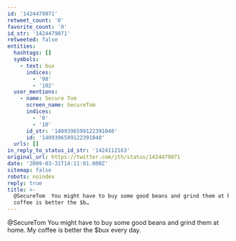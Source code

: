 ```yaml
---
id: '1424479071'
retweet_count: '0'
favorite_count: '0'
id_str: '1424479071'
retweeted: false
entities:
  hashtags: []
  symbols:
    - text: bux
      indices:
        - '98'
        - '102'
  user_mentions:
    - name: Secure Tom
      screen_name: SecureTom
      indices:
        - '0'
        - '10'
      id_str: '1409396599122391040'
      id: '1409396599122391040'
  urls: []
in_reply_to_status_id_str: '1424112163'
original_url: https://twitter.com/jth/status/1424479071
date: '2009-03-31T14:11:01.000Z'
sitemap: false
robots: noindex
reply: true
title: >-
  @SecureTom  You might have to buy some good beans and grind them at home. My
  coffee is better the $b…
---
```


@SecureTom  You might have to buy some good beans and grind them at home. My coffee is better the $bux every day.